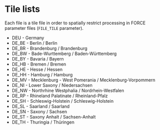 # Tile lists

Each file is a tile file in order to spatially restrict processing in FORCE parameter files (``FILE_TILE`` parameter).

- DEU - Germany
- DE_BE - Berlin / Berlin
- DE_BR - Brandenburg / Brandenburg
- DE_BW - Bade-Wurttemberg / Baden-Württemberg
- DE_BY - Bavaria / Bayern
- DE_HB - Bremen / Bremen
- DE_HE - Hesse / Hessen
- DE_HH - Hamburg / Hamburg
- DE_MV - Mecklenburg - West Pomerania / Mecklenburg-Vorpommern
- DE_NI - Lower Saxony / Niedersachsen
- DE_NW - Northrhine Westphalia / Nordrhein-Westfalen
- DE_RP - Rhineland Palatinate / Rheinland-Pfalz
- DE_SH - Schleswig-Holstein / Schleswig-Holstein
- DE_SL - Saarland / Saarland
- DE_SN - Saxony / Sachsen
- DE_ST - Saxony Anhalt / Sachsen-Anhalt
- DE_TH - Thuringia / Thüringen

